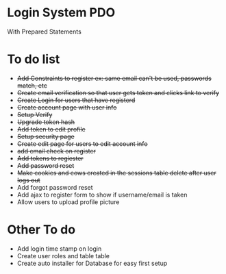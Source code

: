 # Login System PDO
With Prepared Statements

# To do list
- ~~Add Constraints to register ex: same email can't be used, passwords match, etc~~
- ~~Create email verification so that user gets token and clicks link to verify~~
- ~~Create Login for users that have registerd~~
- ~~Create account page with user info~~
- ~~Setup Verify~~
- ~~Upgrade token hash~~
- ~~Add token to edit profile~~
- ~~Setup security page~~
- ~~Create edit page for users to edit account info~~
- ~~add email check on register~~
- ~~Add tokens to regiester~~ 
- ~~Add password reset~~
- ~~Make cookies and eows created in the sessions table delete after user logs out~~
- Add forgot password reset
- Add ajax to register form to show if username/email is taken
- Allow users to upload profile picture

# Other To do
- Add login time stamp on login
- Create user roles and table table
- Create auto installer for Database for easy first setup
